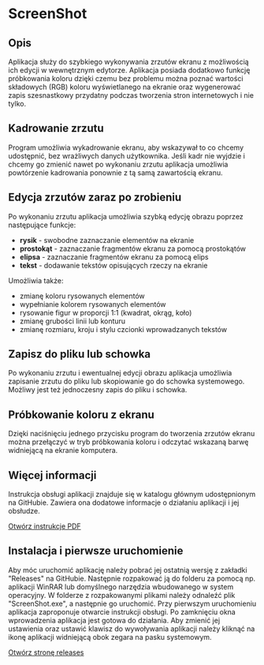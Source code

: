 # ScreenShot


## Opis
Aplikacja służy do szybkiego wykonywania zrzutów ekranu z możliwością ich edycji w wewnętrznym edytorze. Aplikacja posiada dodatkowo funkcję próbkowania koloru dzięki czemu bez problemu można poznać wartości składowych (RGB) koloru wyświetlanego na ekranie oraz wygenerować zapis szesnastkowy przydatny podczas tworzenia stron internetowych i nie tylko.

## Kadrowanie zrzutu
Program umożliwia wykadrowanie ekranu, aby wskazywał to co chcemy udostępnić, bez wrażliwych danych użytkownika. Jeśli kadr nie wyjdzie i chcemy go zmienić nawet po wykonaniu zrzutu aplikacja umożliwia powtórzenie kadrowania ponownie z tą samą zawartością ekranu.

## Edycja zrzutów zaraz po zrobieniu
Po wykonaniu zrzutu aplikacja umożliwia szybką edycję obrazu poprzez następujące funkcje:
* **rysik** - swobodne zaznaczanie elementów na ekranie
* **prostokąt** - zaznaczanie fragmentów ekranu za pomocą prostokątów
* **elipsa** - zaznaczanie fragmentów ekranu za pomocą elips
* **tekst** - dodawanie tekstów opisujących rzeczy na ekranie

Umożliwia także:
* zmianę koloru rysowanych elementów
* wypełnianie kolorem rysowanych elementów
* rysowanie figur w proporcji 1:1 (kwadrat, okrąg, koło)
* zmianę grubości linii lub konturu
* zmianę rozmiaru, kroju i stylu czcionki wprowadzanych tekstów

## Zapisz do pliku lub schowka
Po wykonaniu zrzutu i ewentualnej edycji obrazu aplikacja umożliwia zapisanie zrzutu do pliku lub skopiowanie go do schowka systemowego. Możliwy jest też jednoczesny zapis do pliku i schowka.

## Próbkowanie koloru z ekranu
Dzięki naciśnięciu jednego przycisku program do tworzenia zrzutów ekranu można przełączyć w tryb próbkowania koloru i odczytać wskazaną barwę widniejącą na ekranie komputera.

## Więcej informacji
Instrukcja obsługi aplikacji znajduje się w katalogu głównym udostępnionym na GitHubie. Zawiera ona dodatowe informacje o działaniu aplikacji i jej obsłudze.

[Otwórz instrukcje PDF](https://github.com/adan2013/ScreenShot/blob/master/instrukcja.pdf)

## Instalacja i pierwsze uruchomienie
Aby móc uruchomić aplikację należy pobrać jej ostatnią wersję z zakładki "Releases" na GitHubie. Następnie rozpakować ją do folderu za pomocą np. aplikacji WinRAR lub domyślnego narzędzia wbudowanego w system operacyjny. W folderze z rozpakowanymi plikami należy odnaleźć plik "ScreenShot.exe", a następnie go uruchomić. Przy pierwszym uruchomieniu aplikacja zaproponuje otwarcie instrukcji obsługi. Po zamknięciu okna wprowadzenia aplikacja jest gotowa do działania. Aby zmienić jej ustawienia oraz ustawić klawisz do wywoływania aplikacji należy kliknąć na ikonę aplikacji widniejącą obok zegara na pasku systemowym.

[Otwórz stronę releases](https://github.com/adan2013/ScreenShot/releases)
